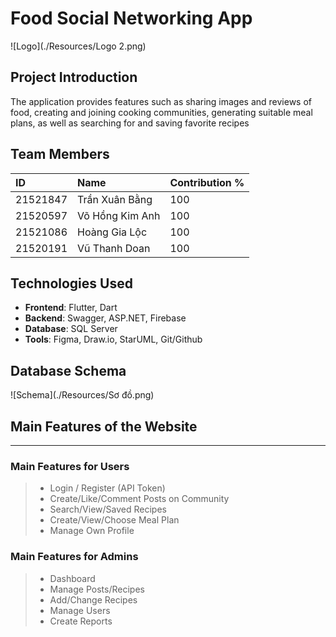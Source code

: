 # Food Social Networking App

![Logo](./Resources/Logo 2.png)

## Project Introduction
The application provides features such as sharing images and reviews of food, creating and joining cooking communities, generating suitable meal plans, as well as searching for and saving favorite recipes

## Team Members

| ID        | Name         | Contribution %  |
| :-------- | :----------- | :-------------- |
| 21521847  | Trần Xuân Bằng | 100 |
| 21520597  | Võ Hồng Kim Anh | 100 |
| 21521086  | Hoàng Gia Lộc | 100 |
| 21520191  | Vũ Thanh Doan | 100 |

## Technologies Used

- **Frontend**: Flutter, Dart
- **Backend**: Swagger, ASP.NET, Firebase
- **Database**: SQL Server
- **Tools**: Figma, Draw.io, StarUML, Git/Github

## Database Schema 
![Schema](./Resources/Sơ đồ.png)

## Main Features of the Website
----------------
### Main Features for Users
> * Login / Register (API Token)
> * Create/Like/Comment Posts on Community
> * Search/View/Saved Recipes
> * Create/View/Choose Meal Plan
> * Manage Own Profile

### Main Features for Admins
> * Dashboard
> * Manage Posts/Recipes
> * Add/Change Recipes
> * Manage Users
> * Create Reports

